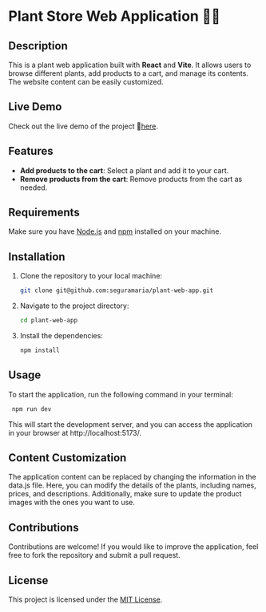 # Plant Store Web Application 🌼🍃

## Description

This is a plant web application built with **React** and **Vite**. It allows users to browse different plants, add products to a cart, and manage its contents. The website content can be easily customized.

## Live Demo

Check out the live demo of the project 🌿[here](https://shop-happy-plants.netlify.app/).

## Features

- **Add products to the cart**: Select a plant and add it to your cart.
- **Remove products from the cart**: Remove products from the cart as needed.

## Requirements

Make sure you have [Node.js](https://nodejs.org/) and [npm](https://www.npmjs.com/) installed on your machine.

## Installation

1. Clone the repository to your local machine:
   ```bash
   git clone git@github.com:seguramaria/plant-web-app.git
   ```
2. Navigate to the project directory:
   ```bash
   cd plant-web-app
   ```
3. Install the dependencies:
   ```bash
   npm install
   ```

## Usage

To start the application, run the following command in your terminal:

```bash
 npm run dev
```

This will start the development server, and you can access the application in your browser at http://localhost:5173/.

## Content Customization

The application content can be replaced by changing the information in the data.js file. Here, you can modify the details of the plants, including names, prices, and descriptions. Additionally, make sure to update the product images with the ones you want to use.

## Contributions

Contributions are welcome! If you would like to improve the application, feel free to fork the repository and submit a pull request.

## License

This project is licensed under the [MIT License](LICENSE).

